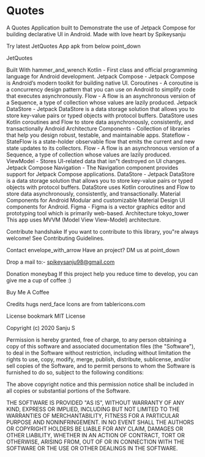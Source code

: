 # Quotes
A Quotes Application built to Demonstrate the use of Jetpack Compose for building declarative UI in Android. Made with love heart by Spikeysanju

Try latest JetQuotes App apk from below point_down

JetQuotes

Built With hammer_and_wrench
Kotlin - First class and official programming language for Android development.
Jetpack Compose - Jetpack Compose is Android’s modern toolkit for building native UI.
Coroutines - A coroutine is a concurrency design pattern that you can use on Android to simplify code that executes asynchronously.
Flow - A flow is an asynchronous version of a Sequence, a type of collection whose values are lazily produced.
Jetpack DataStore - Jetpack DataStore is a data storage solution that allows you to store key-value pairs or typed objects with protocol buffers. DataStore uses Kotlin coroutines and Flow to store data asynchronously, consistently, and transactionally
Android Architecture Components - Collection of libraries that help you design robust, testable, and maintainable apps.
Stateflow - StateFlow is a state-holder observable flow that emits the current and new state updates to its collectors.
Flow - A flow is an asynchronous version of a Sequence, a type of collection whose values are lazily produced.
ViewModel - Stores UI-related data that isn"t destroyed on UI changes.
Jetpack Compose Navigation - The Navigation component provides support for Jetpack Compose applications.
DataStore - Jetpack DataStore is a data storage solution that allows you to store key-value pairs or typed objects with protocol buffers. DataStore uses Kotlin coroutines and Flow to store data asynchronously, consistently, and transactionally.
Material Components for Android
Modular and customizable Material Design UI components for Android.
Figma - Figma is a vector graphics editor and prototyping tool which is primarily web-based.
Architecture tokyo_tower
This app uses MVVM (Model View View-Model) architecture.



Contribute handshake
If you want to contribute to this library, you"re always welcome! See Contributing Guidelines.

Contact envelope_with_arrow
Have an project? DM us at point_down

Drop a mail to:- spikeysanju98@gmail.com

Donation moneybag
If this project help you reduce time to develop, you can give me a cup of coffee :)

Buy Me A Coffee


Credits hugs
nerd_face Icons are from tablericons.com

License bookmark
MIT License

Copyright (c) 2020 Sanju S

Permission is hereby granted, free of charge, to any person obtaining a copy
of this software and associated documentation files (the "Software"), to deal
in the Software without restriction, including without limitation the rights
to use, copy, modify, merge, publish, distribute, sublicense, and/or sell
copies of the Software, and to permit persons to whom the Software is
furnished to do so, subject to the following conditions:

The above copyright notice and this permission notice shall be included in all
copies or substantial portions of the Software.

THE SOFTWARE IS PROVIDED "AS IS", WITHOUT WARRANTY OF ANY KIND, EXPRESS OR
IMPLIED, INCLUDING BUT NOT LIMITED TO THE WARRANTIES OF MERCHANTABILITY,
FITNESS FOR A PARTICULAR PURPOSE AND NONINFRINGEMENT. IN NO EVENT SHALL THE
AUTHORS OR COPYRIGHT HOLDERS BE LIABLE FOR ANY CLAIM, DAMAGES OR OTHER
LIABILITY, WHETHER IN AN ACTION OF CONTRACT, TORT OR OTHERWISE, ARISING FROM,
OUT OF OR IN CONNECTION WITH THE SOFTWARE OR THE USE OR OTHER DEALINGS IN THE
SOFTWARE.
